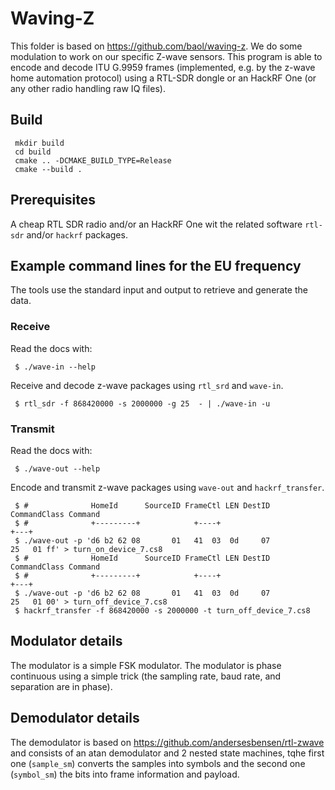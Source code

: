 # Waving-Z
This folder is based on https://github.com/baol/waving-z. We do some modulation to work on our specific Z-wave sensors.
This program is able to encode and decode ITU G.9959 frames
(implemented, e.g. by the z-wave home automation protocol) using a
RTL-SDR dongle or an HackRF One (or any other radio handling raw IQ
files).

## Build

     mkdir build
     cd build
     cmake .. -DCMAKE_BUILD_TYPE=Release
     cmake --build .


## Prerequisites

A cheap RTL SDR radio and/or an HackRF One wit the related software
`rtl-sdr` and/or `hackrf` packages.

## Example command lines for the EU frequency

The tools use the standard input and output to retrieve and generate
the data.

### Receive

Read the docs with:

     $ ./wave-in --help

Receive and decode z-wave packages using `rtl_srd` and `wave-in`.

     $ rtl_sdr -f 868420000 -s 2000000 -g 25  - | ./wave-in -u

### Transmit

Read the docs with:

     $ ./wave-out --help

Encode and transmit z-wave packages using `wave-out` and
`hackrf_transfer`.

     $ #              HomeId      SourceID FrameCtl LEN DestID CommandClass Command
     $ #              +---------+            +----+                           +---+
     $ ./wave-out -p 'd6 b2 62 08       01   41  03  0d     07           25   01 ff' > turn_on_device_7.cs8
     $ #              HomeId      SourceID FrameCtl LEN DestID CommandClass Command
     $ #              +---------+            +----+                           +---+
     $ ./wave-out -p 'd6 b2 62 08       01   41  03  0d     07           25   01 00' > turn_off_device_7.cs8
     $ hackrf_transfer -f 868420000 -s 2000000 -t turn_off_device_7.cs8

## Modulator details

The modulator is a simple FSK modulator. The modulator is phase
continuous using a simple trick (the sampling rate, baud rate, and
separation are in phase).

## Demodulator details

The demodulator is based on
https://github.com/andersesbensen/rtl-zwave and consists of an atan
demodulator and 2 nested state machines, tqhe first one (`sample_sm`)
converts the samples into symbols and the second one (`symbol_sm`) the
bits into frame information and payload.
